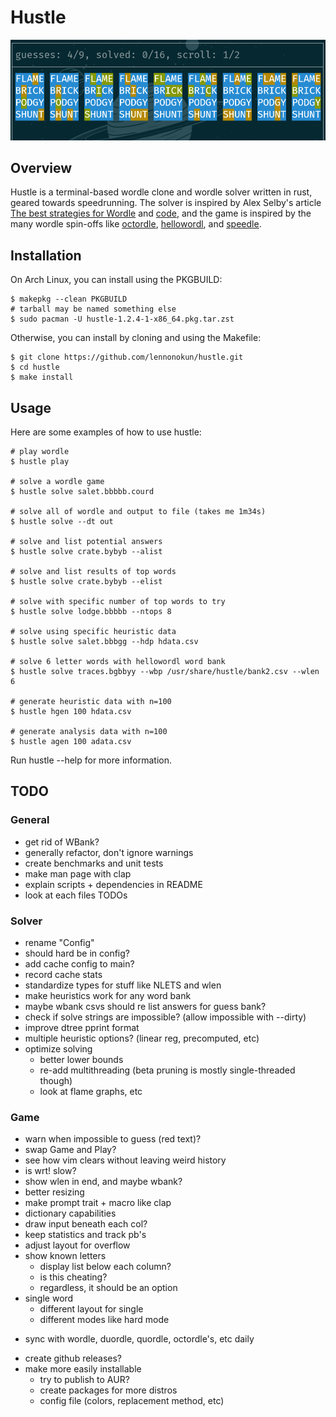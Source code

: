 # Hustle
![preview](data/preview.png)

## Overview
Hustle is a terminal-based wordle clone and wordle solver written in
rust, geared towards speedrunning. The solver is inspired by Alex
Selby's article [The best strategies for Wordle](http://sonorouschocolate.com/notes/index.php/The_best_strategies_for_Wordle)
and [code](https://github.com/alex1770/wordle), and the game is
inspired by the many wordle spin-offs like
[octordle](https://octordle.com),
[hellowordl](https://hellowordl.net), and
[speedle](https://tck.mn/speedle/).

## Installation
On Arch Linux, you can install using the PKGBUILD:
```
$ makepkg --clean PKGBUILD
# tarball may be named something else
$ sudo pacman -U hustle-1.2.4-1-x86_64.pkg.tar.zst
```
Otherwise, you can install by cloning and using the Makefile:
```
$ git clone https://github.com/lennonokun/hustle.git
$ cd hustle
$ make install
```

## Usage
Here are some examples of how to use hustle:
```
# play wordle
$ hustle play

# solve a wordle game
$ hustle solve salet.bbbbb.courd

# solve all of wordle and output to file (takes me 1m34s)
$ hustle solve --dt out

# solve and list potential answers
$ hustle solve crate.bybyb --alist

# solve and list results of top words
$ hustle solve crate.bybyb --elist

# solve with specific number of top words to try
$ hustle solve lodge.bbbbb --ntops 8

# solve using specific heuristic data
$ hustle solve salet.bbbgg --hdp hdata.csv

# solve 6 letter words with hellowordl word bank
$ hustle solve traces.bgbbyy --wbp /usr/share/hustle/bank2.csv --wlen 6

# generate heuristic data with n=100
$ hustle hgen 100 hdata.csv

# generate analysis data with n=100
$ hustle agen 100 adata.csv
```
Run hustle --help for more information.

## TODO
### General
* get rid of WBank?
* generally refactor, don't ignore warnings
* create benchmarks and unit tests
* make man page with clap
* explain scripts + dependencies in README
* look at each files TODOs
### Solver
* rename "Config"
* should hard be in config?
* add cache config to main?
* record cache stats
* standardize types for stuff like NLETS and wlen
* make heuristics work for any word bank
* maybe wbank csvs should re list answers for guess bank?
* check if solve strings are impossible? (allow impossible with --dirty)
* improve dtree pprint format
* multiple heuristic options? (linear reg, precomputed, etc)
* optimize solving
  - better lower bounds
  - re-add multithreading
    (beta pruning is mostly single-threaded though)
  - look at flame graphs, etc
### Game
* warn when impossible to guess (red text)?
* swap Game and Play?
* see how vim clears without leaving weird history
* is wrt! slow?
* show wlen in end, and maybe wbank?
* better resizing
* make prompt trait + macro like clap
* dictionary capabilities
* draw input beneath each col?
* keep statistics and track pb's
* adjust layout for overflow
* show known letters
  - display list below each column?
  - is this cheating?
  - regardless, it should be an option
* single word
  - different layout for single
  - different modes like hard mode
- sync with wordle, duordle, quordle, octordle's, etc daily
* create github releases?
* make more easily installable
  - try to publish to AUR?
  - create packages for more distros
  - config file (colors, replacement method, etc)
